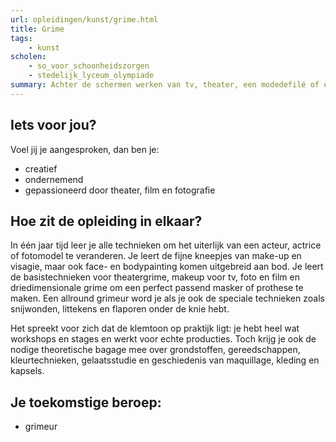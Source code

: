 ```yaml
---
url: opleidingen/kunst/grime.html
title: Grime
tags:
    - kunst 
scholen:
    - so_voor_schoonheidszorgen
    - stedelijk_lyceum_olympiade
summary: Achter de schermen werken van tv, theater, een modedefilé of een opera … is jouw grote droom. Ben je creatief en wil je als visagiste aan de slag, dan ben jij de geknipte persoon om een Se-n-Se Grime te volgen en je creativiteit ten dienste te stellen van acteurs, regisseurs, theatermakers, modeontwerpers en fotografen.
---
```


## Iets voor jou?
Voel jij je aangesproken, dan ben je:

* creatief
* ondernemend
* gepassioneerd door theater, film en fotografie

## Hoe zit de opleiding in elkaar?

In één jaar tijd leer je alle technieken om het uiterlijk van een acteur, actrice of fotomodel te veranderen. Je leert de fijne kneepjes van make-up en visagie, maar ook face- en bodypainting komen uitgebreid aan bod. Je leert de basistechnieken voor theatergrime, makeup voor tv, foto en film en driedimensionale grime om een perfect passend masker of prothese te maken. Een allround grimeur word je als je ook de speciale technieken zoals snijwonden, littekens en flaporen onder de knie hebt.

Het spreekt voor zich dat de klemtoon op praktijk ligt: je hebt heel wat workshops en stages en werkt voor echte producties. Toch krijg je ook de nodige theoretische bagage mee over grondstoffen, gereedschappen, kleurtechnieken, gelaatsstudie en geschiedenis van maquillage, kleding en kapsels.

## Je toekomstige beroep:

* grimeur

